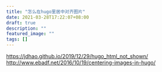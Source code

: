 ```yaml
---
title: "怎么在hugo里居中对齐图片"
date: 2021-03-28T17:22:07+08:00
draft: true
description: ""
featured_image: ""
tags: []
---
```


https://jdhao.github.io/2019/12/29/hugo_html_not_shown/
http://www.ebadf.net/2016/10/19/centering-images-in-hugo/

